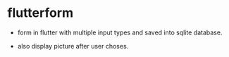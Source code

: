 # flutterform

- form in flutter with multiple input types and saved into sqlite database.

- also display picture after user choses.
